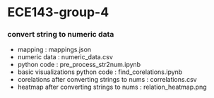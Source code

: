 
# ECE143-group-4
### convert string to numeric data
* mapping : mappings.json
* numeric data : numeric_data.csv
* python code : pre_process_str2num.ipynb
* basic visualizations python code : find_corelations.ipynb
* corelations after converting strings to nums : correlations.csv
* heatmap after converting strings to nums : relation_heatmap.png


